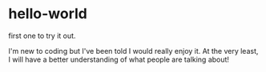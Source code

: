 # hello-world
first one to try it out.

I'm new to coding but I've been told I would really enjoy it. At the very least, I will have a better understanding of what people are talking about! 
